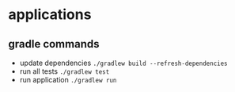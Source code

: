 # applications

## gradle commands
- update dependencies `./gradlew build --refresh-dependencies`
- run all tests `./gradlew test`
- run application `./gradlew run`

